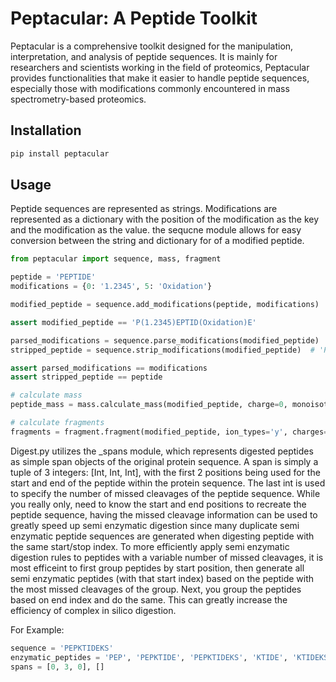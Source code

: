 
# Peptacular: A Peptide Toolkit

Peptacular is a comprehensive toolkit designed for the manipulation, interpretation, and analysis of peptide sequences. It is mainly for researchers and scientists working in the field of proteomics, Peptacular provides functionalities that make it easier to handle peptide sequences, especially those with modifications commonly encountered in mass spectrometry-based proteomics.

## Installation

```bash
pip install peptacular
```

## Usage

Peptide sequences are represented as strings. Modifications are represented as a dictionary with the position of the modification as the key and the modification as the value. the sequcne module allows for easy conversion between the string and dictionary for of a modified peptide.

```python
from peptacular import sequence, mass, fragment

peptide = 'PEPTIDE'
modifications = {0: '1.2345', 5: 'Oxidation'}

modified_peptide = sequence.add_modifications(peptide, modifications)

assert modified_peptide == 'P(1.2345)EPTID(Oxidation)E'

parsed_modifications = sequence.parse_modifications(modified_peptide)  # {0: '1.2345', 4: 'Oxidation'}
stripped_peptide = sequence.strip_modifications(modified_peptide)  # 'PEPTIDE'

assert parsed_modifications == modifications
assert stripped_peptide == peptide

# calculate mass
peptide_mass = mass.calculate_mass(modified_peptide, charge=0, monoisotopic=True)

# calculate fragments
fragments = fragment.fragment(modified_peptide, ion_types='y', charges=1, monoisotopic=True)
```

Digest.py utilizes the _spans module, which represents digested peptides as simple span objects of the original protein 
sequence. A span is simply a tuple of 3 integers: [Int, Int, Int], with the first 2 positions being used
for the start and end of the peptide within the protein sequence. The last int is used
to specify the number of missed cleavages of the peptide sequence. While you really only, need to know 
the start and end positions to recreate the peptide sequence, having the missed cleavage information can
be used to greatly speed up semi enzymatic digestion since many duplicate semi enzymatic peptide sequences
are generated when digesting peptide with the same start/stop index. To more efficiently apply semi enzymatic digestion
rules to peptides with a variable number of missed cleavages, it is most efficeint to first
group peptides by start position, then generate all semi enzymatic peptides (with that start index) based on the 
peptide with the most missed cleavages of the group. Next, you group the peptides based on
end index and do the same. This can greatly increase the efficiency of complex in silico digestion.

For Example:

```python
sequence = 'PEPKTIDEKS'
enzymatic_peptides = 'PEP', 'PEPKTIDE', 'PEPKTIDEKS', 'KTIDE', 'KTIDEKS', 'S'
spans = [0, 3, 0], []
```